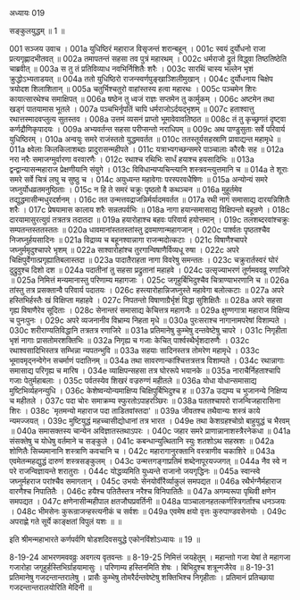 अध्यायः 019

सङ्कुलयुद्धम् ॥ 1 ॥

001	सञ्जय उवाच ।
001a	युधिष्ठिरं महाराज विसृजन्तं शरान्बहून् ।
001c	स्वयं दुर्योधनो राजा प्रत्यगृह्णादभीतवत् ॥
002a	तमापतन्तं सहसा तव पुत्रं महारथम् ।
002c	धर्मराजो द्रुतं विद्ध्वा तिष्ठतिष्ठेति चाब्रवीत् ॥
003a	स तु तं प्रतिविव्याध नवभिर्निशितैः शरैः ।
003c	सारथिं चास्य भल्लेन भृशं क्रुद्धोऽभ्यताडयत् ॥
004a	ततो युधिष्ठिरो राजन्स्वर्णपुङ्खाञ्शिलीमुखान् ।
004c	दुर्योधनाय चिक्षेप त्रयोदश शिलाशितान् ॥
005a	चतुर्भिश्चतुरो वाहांस्तस्य हत्वा महारथः ।
005c	पञ्चमेन शिरः कायात्सारथेश्च समाक्षिपत् ॥
006a	षष्ठेन तु ध्वजं राज्ञः सप्तमेन तु कार्मुकम् ।
006c	अष्टमेन तथा खड्गं पातयामास भूतले ।
007a	पञ्चभिर्नृपतिं चापि धर्मराजोऽर्दयद्भृशम् ॥
007c	हताश्वात्तु रथात्तस्मादवप्लुत्य सुतस्तव ।
008a	उत्तमं व्यसनं प्राप्तो भूमावेवावतिष्ठत ॥
008c	तं तु कृच्छ्रगतं दृष्ट्वा कर्णद्रौणिकृपादयः ।
009a	अभ्यवर्तन्त सहसा परीप्सन्तो नराधिपम् ॥
009c	अथ पाण्डुसुताः सर्वे परिवार्य युधिष्ठिरम् ।
010a	अन्वयुः समरे राजंस्ततो युद्धमवर्तत ॥
010c	ततस्तूर्यसहस्राणि प्रावाद्यन्त महामृधे ॥
011a	क्ष्वेलाः किलकिलाशब्दाः प्रादुरासन्महीपते ।
011c	यत्राभ्यगच्छन्समरे पाञ्चालाः कौरवैः सह ॥
012a	नरा नरैः समाजग्मुर्वारणा वरवारणैः ।
012c	रथाश्च रथिभिः सार्धं हयाश्च हयसादिभिः ॥
013a	द्वन्द्वान्यासन्महाराज प्रेक्षणीयानि संयुगे ।
013c	विविधान्यप्यचिन्त्यानि शस्त्रवन्त्युत्तमानि च ॥
014a	ते शूराः समरे सर्वे चित्रं लघु च सुष्ठु च ।
014c	अयुध्यन्त महावेगाः परस्परवधैषिणः ॥
015a	अन्योन्यं समरे जघ्नुर्योधव्रतमनुष्ठिताः ।
015c	न हि ते समरं चक्रुः पृष्ठतो वै कथञ्चन ॥
016a	मुहूर्तमेव तद्युद्धमासीन्मधुरदर्शनम् ।
016c	तत उन्मत्तवद्राजन्निर्मर्यादमवर्तत ॥
017a	रथी नागं समासाद्य दारयन्निशितैः शरैः ।
017c	प्रेषयामास कालाय शरैः सन्नतपर्वभिः ॥
018a	नागा हयान्समासाद्य विक्षिपन्तो बहून्रणे ।
018c	दारयामासुरत्युग्रं तत्रतत्र तदातदा ॥
019a	हयारोहाश्च बहवः परिवार्य हयोत्तमान् ।
019c	तलशब्दरवांश्चक्रुः सम्पतन्तस्ततस्ततः ॥
020a	धावमानांस्ततस्तांस्तु द्रवमाणान्महागजान् ।
020c	पार्श्वतः पृष्ठतश्चैव निजघ्नुर्हयसादिनः ॥
021a	विद्राव्य च बहूनश्वान्नागा राजन्मदोत्कटाः ।
021c	विषाणैश्चापरे जघ्नुर्ममृदुश्चापरे भृशम् ॥
022a	साश्वारोहांश्च तुरगान्विषाणैर्विव्यधू रुषा ।
022c	अपरे चिक्षिपुर्वेगात्प्रगृह्यातिबलास्तदा ॥
023a	पादातैराहता नागा विवरेषु समन्ततः ।
023c	चक्रुरार्तस्वरं घोरं दुद्रुवुश्च दिशो दश ॥
024a	पदातीनां तु सहसा प्रद्रुतानां महाहवे ।
024c	उत्सृज्याभरणं तूर्णमववव्रू रणाजिरे ॥
025a	निमित्तं मन्यमानास्तु परिणाम्य महागजाः ।
025c	जगृहुर्बिभिदुश्चैव चित्राण्याभरणानि च ॥
026a	तांस्तु तत्र प्रसक्तान्वै परिवार्य पदातयः ।
026c	हस्त्यारोहान्निजघ्नुस्ते महावेगा बलोत्कटाः ॥
027a	अपरे हस्तिभिर्हस्तैः खं विक्षिप्ता महाहवे ।
027c	निपतन्तो विषाणाग्रैर्भृशं विद्धा सुशिक्षितैः ॥
028a	अपरे सहसा गृह्य विषाणैरेव सूदिताः ।
028c	सेनान्तरं समासाद्य केचित्तत्र महागजैः ॥
029a	क्षुण्णगात्रा महाराज विक्षिप्य च पुनःपुनः ।
029c	अपरे व्यजनानीव विभ्राम्य निहता मृधे ॥
030a	पुरःसराश्च नागानामपरेषां विशाम्पते ।
030c	शरीराण्यतिविद्धानि तत्रतत्र रणाजिरे ॥
031a	प्रतिमानेषु कुम्भेषु दन्तवेष्टेषु चापरे ।
031c	निगृहीता भृशं नागाः प्रासतोमरशक्तिभिः ॥
032a	निगृह्य च गजाः केचित् पार्श्वस्थैर्भृशदारुणैः ।
032c	रथाश्वसादिभिस्तत्र सम्भिन्ना न्यपतन्भुवि ॥
033a	सहयाः सादिनस्तत्र तोमरेण महामृधे ।
033c	भूमावमृद्नन्वेगेन सचर्माणं पदातिनम् ॥
034a	तथा सावरणान्कांश्चित्तत्रत्तत्र विशाम्पते ।
034c	रथान्नागाः समासाद्य परिगृह्य च मारिष ।
034e	व्याक्षिपन्सहसा तत्र घोररूपे भयानके ॥
035a	नाराचैर्निहताश्चापि गजाः पेतुर्महाबलाः ।
035c	पर्वतस्येव शिखरं वज्ररुग्णं महीतले ॥
036a	योधा योधान्समासाद्य मुष्टिभिर्व्यहनन्युधि ।
036c	केशेष्वन्योन्यमाक्षिप्य चिक्षिपुर्बिभिदुश्च ह ॥
037a	उद्यम्य च भुजानन्ये निक्षिप्य च महीतले ।
037c	पदा चोरः समाक्रम्य स्फुरतोऽपाहरञ्छिरः ॥
038a	पततश्चापरो राजन्विजहारासिना शिरः ।
038c	`मृतमन्यो महाराज पदा ताडितवांस्तदा' ॥
039a	जीवतश्च तथैवान्यः शस्त्रं काये न्यमज्जयत् ।
039c	मुष्टियुद्धं महच्चासीद्योधानां तत्र भारत ।
049e	तथा केशग्रहश्चोग्रो बाहुयुद्धं च भैरवम् ॥
040a	समासक्तस्य चान्येन अविज्ञातस्तथाऽपरः ।
040c	जहार समरे प्राणान्नानाशस्त्रैरनेकधा ॥
041a	संसक्तेषु च योधेषु वर्तमाने च सङ्कुले ।
041c	कबन्धान्युत्थितानि स्युः शतशोऽथ सहस्रशः ॥
042a	शोणितैः सिच्यमानानि शस्त्राणि कवचानि च ।
042c	महारागानुरक्तानि वस्त्राणीव चकाशिरे ॥
043a	एवमेतन्महद्युद्धं दारुणं शस्त्रसङ्कुलम् ।
043c	उन्मत्तगङ्गाप्रतिमं शब्देनापूरयज्जगत् ॥
044a	नैव स्वे न परे राजन्विज्ञायन्ते शरातुराः ।
044c	योद्धव्यमिति युध्यन्ते राजानो जयगृद्धिनः ॥
045a	स्वान्स्वे जघ्नुर्महराज परांश्चैव समागतान् ।
045c	उभयोः सेनयोर्वीरैर्व्याकुलं समपद्यत ॥
046a	रथैर्भग्नैर्महाराज वारणैश्च निपातितैः ।
046c	हयैश्च पतितैस्तत्र नरैश्च विनिपातितैः ॥
047a	अगम्यरूपा पृथिवी क्षणेन समपद्यत ।
047c	क्षणेनासीन्महीपाल क्षतजौघप्रवर्तिनी ॥
048a	पाञ्चालानहतत्कर्णस्त्रिगर्तांश्च धनञ्जयः ।
048c	भीमसेनः कुरून्राजन्हस्त्यनीकं च सर्वशः ॥
049a	एवमेष क्षयो वृत्तः कुरुपाण्डवसेनयोः ।
049c	अपराह्णे गते सूर्ये काङ्क्षतां विपुलं यशः ॥ ॥

इति श्रीमन्महाभारते कर्णपर्वणि षोडशदिवसयुद्धे एकोनविंशोऽध्यायः ॥ 19 ॥

8-19-24 आभरणमववव्रुः अवगत्य वृतवन्तः ॥ 8-19-25 निमित्तं जयहेतुम् । महान्ताो गजा येषां ते महागजा गजारोहा जगृहुर्हस्तिभिर्ग्राहयामासुः । परिणाम्य हस्तिनमिति शेषः । बिभिदुश्च शत्रून्गजैरेव ॥ 8-19-31 प्रतिमानेषु गजदन्तान्तरालेषु । प्रासैः कुम्भेषु तोमरैर्दन्तवेष्टेषु शक्तिभिश्च निगृहीताः । प्रतिमानं प्रतिच्छाया गजदन्तान्तरालयोरिति मेदिनी ॥
